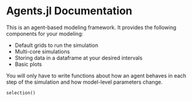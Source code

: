 # Agents.jl Documentation

This is an agent-based modeling framework. It provides the following components for your modeling:

* Default grids to run the simulation
* Multi-core simulations
* Storing data in a dataframe at your desired intervals
* Basic plots

You will only have to write functions about how an agent behaves in each step of the simulation and how model-level parameters change.

```@docs
selection()
```